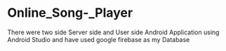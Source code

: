# Online_Song-_Player
There were two side Server side and User side  Android Application using Android Studio and  have used google firebase as my Database
